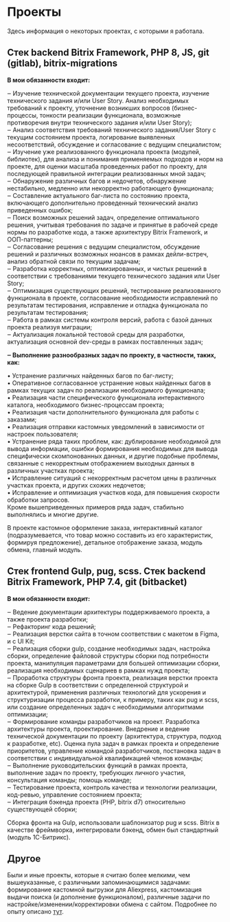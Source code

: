 # Проекты

Здесь информация о некоторых проектах, с которыми я работала.

## Стек backend Bitrix Framework, PHP 8, JS, git (gitlab), bitrix-migrations

**В мои обязанности входит:**  

‒ Изучение технической документации текущего проекта, изучение технического задания и/или User Story. Анализ необходимых требований к проекту, уточнение возникших вопросов (бизнес-процессы, тонкости реализации функционала, возможные противоречия внутри технического задания и/или User Story);  
‒  Анализ соответствия требований технического задания/User Story с текущим состоянием проекта, логирование выявленных несоответствий, обсуждение и согласование с ведущим специалистом;  
‒ Изучение уже реализованного функционала проекта (модулей, библиотек), для анализа и понимания применяемых подходов и норм на проекте, для оценки масштаба проведенных работ по проекту, для последующей правильной интеграции реализованных мной задач;  
‒ Обнаружение различных багов и недочетов, обнаружение нестабильно, медленно или некорректно работающего функционала;  
‒ Составление актуального баг-листа по состоянию проекта, включающего дополнительно проведенный технический анализ приведенных ошибок;  
‒ Поиск возможных решений задач, определение оптимального решения, учитывая требования по задаче и принятые в рабочей среде нормы по разработке кода, а также архитектуру Bitrix Framework, и ООП-паттерны;  
‒ Согласование решения с ведущим специалистом, обсуждение решений и различных возможных нюансов в рамках дейли-встреч, анализ обратной связи по текущим задачам;  
‒ Разработка корректных, оптимизированных, и чистых решений в соответствии с требованиями текущего технического задания или User Story;  
‒ Оптимизация существующих решений, тестирование реализованного функционала в проекте, согласование необходимости исправлений по результатам тестирования, исправление и отладка функционала по результатам тестирования;  
‒ Работа в рамках системы контроля версий, работа с базой данных проекта реализуя миграции;  
‒ Актуализация локальной тестовой среды для разработки, актуализация основной dev-среды в рамках поставленных задач;  

**‒ Выполнение разнообразных задач по проекту, в частности, таких, как:**  

•	Устранение различных найденных багов по баг-листу;  
•	Оперативное согласованное устранение новых найденных багов в рамках текущих задач по реализации необходимого функционала;  
•	Реализация части специфического функционала интерактивного каталога, необходимого бизнес-процессам проекта;  
•	Реализация части дополнительного функционала для работы с заказами;  
•	Реализация отправки кастомных уведомлений в зависимости от настроек пользователя;  
•	Устранение ряда таких проблем, как: дублирование необходимой для вывода информации, ошибки формирования необходимых для вывода специфически скомпонованных данных, и другие подобные проблемы, связанные с некорректным отображением выходных данных в различных участках проекта;  
•	Исправление ситуаций с некорректным расчетом цены в различных участках проекта, и других схожих недочетов;  
•	Исправление и оптимизация участков кода, для повышения скорости обработки запросов.  
Кроме вышеприведенных примеров ряда задач, стабильно выполнялись и многие другие.  

В проекте кастомное оформление заказа, интерактивный каталог (подразумевается, что товар можно составить из его характеристик, формируя предложение), детальное отображение заказа, модуль обмена, главный модуль.  


## Стек frontend Gulp, pug, scss. Стек backend Bitrix Framework, PHP 7.4, git (bitbacket)

**В мои обязанности входит:**  

‒ Ведение документации архитектуры поддерживаемого проекта, а также проекта разработки;  
‒ Рефакторинг кода решений;  
‒ Реализация верстки сайта в точном соответствии с макетом в Figma, и с UI Kit;  
‒ Реализация сборки gulp, создание необходимых задач, настройка сборки, определение файловой структуры сборки под потребности проекта, манипуляция параметрами для большей оптимизации сборки, реализация необходимых сценариев в рамках нужд проекта;  
‒ Проработка структуры фронта проекта, реализация верстки проекта на сборке Gulp в соответствии с определенной структурой и архитектурой, применения различных технологий для ускорения и структуризации процесса разработки, к примеру, таких как pug и scss, или создание определенных задач с необходимыми алгоритмами оптимизации;  
‒ Формирование команды разработчиков на проект. Разработка архитектуры проекта, проектирование. Внедрение и ведение технической документации по проекту (архитектура, структура, подход к разработке, etc). Оценка пула задач в рамках проекта и определение приоритетов, управление командой разработчиков, постановка задач в соответствии с индивидуальной квалификацией членов команды;  
‒ Выполнение руководительских функций в рамках проекта, выполнение задач по проекту, требующих личного участия, консультация команды; помощь команде;  
‒ Тестирование проекта, контроль качества и технологии реализации, код-ревью, управление состоянием проекта;  
‒ Интеграция бэкенда проекта (PHP, bitrix d7) относительно существующей сборки;  

Сборка фронта на Gulp, использовали шаблонизатор pug и scss. Bitrix в качестве фреймворка, интегрировали бэкенд, обмен был стандартный (модуль 1С-Битрикс).

## Другое ##

Были и иные проекты, которые я считаю более мелкими, чем вышеуказанные, с различными запоминающимися задачами: формирование кастомной выгрузки для Aliexpress, кастомизация выдачи поиска (и дополнение функционалом), различные задачи по настройке/изменении/корректировки обмена с сайтом. Подробнее по опыту описано [тут](https://nevinnomyssk.hh.ru/resume/38efb760ff0957b5540039ed1f756752595934).

